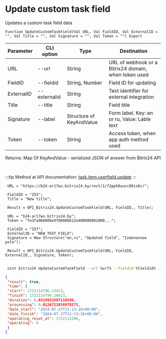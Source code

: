﻿---
sidebar_position: 3
---

# Update custom task field
 Updates a custom task field data



`Function UpdateCustomTaskField(Val URL, Val FieldID, Val ExternalID = "", Val Title = "", Val Signature = "", Val Token = "") Export`

 | Parameter | CLI option | Type | Destination |
 |-|-|-|-|
 | URL | --url | String | URL of webhook or a Bitrix24 domain, when token used |
 | FieldID | --fieldid | String, Number | Field ID for updating |
 | ExternalID | --externalid | String | Text identifier for external integration |
 | Title | --title | String | Field title |
 | Signature | --label | Structure of KeyAndValue | Form label. Key: en or ru, Value: Lable text |
 | Token | --token | String | Access token, when app auth method used |

 
 Returns: Map Of KeyAndValue - serialized JSON of answer from Bitrix24 API

<br/>

:::tip
Method at API documentation: [task.item.userfield.update](https://dev.1c-bitrix.ru/rest_help/tasks/task/userfield/update.php)
:::
<br/>


```bsl title="Code example"
 URL = "https://b24-ar17wx.bitrix24.by/rest/1/f2pph8uucc89is6c/";
 
 FieldID = "255";
 Title = "New title";
 
 Result = OPI_Bitrix24.UpdateCustomTaskField(URL, FieldID,, Title);
 
 URL = "b24-ar17wx.bitrix24.by";
 Token = "fe3fa966006e9f06006b12e400000001000...";
 
 FieldID = "257";
 ExternalID = "NEW_TEXT_FIELD";
 Signature = New Structure("en,ru", "Updated field", "Izmenennoe pole");
 
 Result = OPI_Bitrix24.UpdateCustomTaskField(URL, FieldID, ExternalID,, Signature, Token);
```
	


```sh title="CLI command example"
 
 oint bitrix24 UpdateCustomTaskField --url %url% --fieldid %fieldid% --externalid %externalid% --title %title% --label %label% --token %token%

```

```json title="Result"
{
 "result": true,
 "time": {
 "start": 1722114796.23423,
 "finish": 1722114796.26623,
 "duration": 0.0319931507110596,
 "processing": 0.0126721858978271,
 "date_start": "2024-07-27T21:13:16+00:00",
 "date_finish": "2024-07-27T21:13:16+00:00",
 "operating_reset_at": 1722115396,
 "operating": 0
 }
}
```
